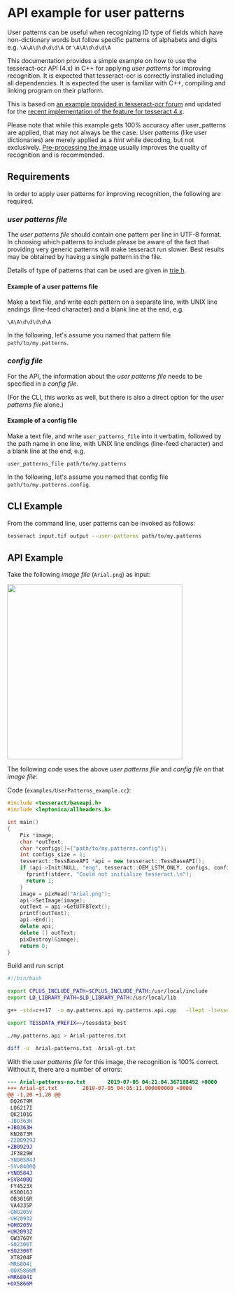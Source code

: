 # API example for user patterns

User patterns can be useful when recognizing ID type of fields which have non-dictionary words but follow specific patterns of alphabets and digits e.g. `\A\A\d\d\d\d\A`  or `\A\A\d\d\d\A`

This documentation provides a simple example on how to use the tesseract-ocr API
(4.x) in C++ for applying _user patterns_ for improving recognition.
It is expected that tesseract-ocr is correctly installed including all dependencies.
It is expected the user is familiar with C++, compiling and linking program on their platform.

This is based on [an example provided in tesseract-ocr forum](https://groups.google.com/forum/#!msg/tesseract-ocr/y052O_DwYic/gsJN1NHBfqkJ) and updated for the [recent implementation of the feature for tesseract 4.x](https://github.com/tesseract-ocr/tesseract/pull/2328).

Please note that while this example gets 100% accuracy after user_patterns are applied, that may not always be the case. User patterns (like user dictionaries) are merely applied as a _hint_ while decoding, but not exclusively. [Pre-processing the image](ImproveQuality.md) usually improves the quality of recognition and is recommended.

## Requirements

In order to apply user patterns for improving recognition, the following are required.

### _user patterns file_

The _user patterns file_ should contain one pattern per line in UTF-8 format.  In choosing which patterns to include please be aware of the fact that providing very generic patterns will make tesseract run slower. Best results may be obtained by having a single pattern in the file.

Details of type of patterns that can be used are given in [trie.h](https://github.com/tesseract-ocr/tesseract/blob/main/src/dict/trie.h#L185).

#### Example of a user patterns file

Make a text file, and write each pattern on a separate line, with UNIX line endings (line-feed character) and a blank line at the end, e.g.

```
\A\A\d\d\d\d\A

```

In the following, let's assume you named that pattern file `path/to/my.patterns`.

### _config file_

For the API, the information about the _user patterns file_ needs to be specified in a _config file_.

(For the CLI, this works as well, but there is also a direct option for the _user patterns file_ alone.)

#### Example of a config file

Make a text file, and write `user_patterns_file` into it verbatim, followed by the path name in one line, with UNIX line endings (line-feed character) and a blank line at the end, e.g.

```
user_patterns_file path/to/my.patterns

```

In the following, let's assume you named that config file `path/to/my.patterns.config`.

## CLI Example

From the command line, user patterns can be invoked as follows:

```sh
tesseract input.tif output --user-patterns path/to/my.patterns
```

## API Example

Take the following _image file_ (`Arial.png`) as input:

 <img src="https://user-images.githubusercontent.com/5095331/60698052-34c08680-9f0b-11e9-8c9a-7c1aaa9b1e02.png" height=400>

The following code uses the above _user patterns file_ and _config file_ on that _image file_:

Code (`examples/UserPatterns_example.cc`):

```C++
#include <tesseract/baseapi.h>
#include <leptonica/allheaders.h>

int main()
{
    Pix *image;
    char *outText;
    char *configs[]={"path/to/my.patterns.config"};
    int configs_size = 1;
    tesseract::TessBaseAPI *api = new tesseract::TessBaseAPI();
    if (api->Init(NULL, "eng", tesseract::OEM_LSTM_ONLY, configs, configs_size, NULL, NULL, false)) {
      fprintf(stderr, "Could not initialize tesseract.\n");
      return 1;
    }
    image = pixRead("Arial.png");
    api->SetImage(image);
    outText = api->GetUTF8Text();
    printf(outText);
    api->End();
    delete api;
    delete [] outText;
    pixDestroy(&image);
    return 0;
}

```

Build and run script

```sh
#!/bin/bash

export CPLUS_INCLUDE_PATH=$CPLUS_INCLUDE_PATH:/usr/local/include
export LD_LIBRARY_PATH=$LD_LIBRARY_PATH:/usr/local/lib

g++ -std=c++17  -o my.patterns.api my.patterns.api.cpp   -llept -ltesseract

export TESSDATA_PREFIX=~/tessdata_best

./my.patterns.api > Arial-patterns.txt

diff -u  Arial-patterns.txt  Arial-gt.txt
```

With the _user patterns file_ for this image, the recognition is 100% correct. Without it, there are a number of errors:

```patch
--- Arial-patterns-no.txt       2019-07-05 04:21:04.367188492 +0000
+++ Arial-gt.txt        2019-07-05 04:05:11.000000000 +0000
@@ -1,20 +1,20 @@
 DQ2679M
 LO6217I
 QK2101G
-JBO363H
+JB0363H
 KN2873M
-Z2B0929J
+ZB0929J
 JF3829W
-YNO0584J
-SVv8400Q
+YN0584J
+SV8400Q
 FY4523X
 KS0016J
 OB3016R
 VA4335P
-QHO205V
-UH20932
+QH0205V
+UH2093Z
 GW3760Y
-S02306T
+SO2306T
 XT8204F
-MR6804|
-0OX5866M
+MR6804I
+OX5866M
```
